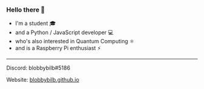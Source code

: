 ### Hello there 👀

- I'm a student 🎓
- and a Python / JavaScript developer 💻
- who's also interested in Quantum Computing ⚛
- and is a Raspberry Pi enthusiast ⚡️

---

Discord: blobbybilb#5186

Website: [blobbybilb.github.io](https://blobbybilb.github.io/)

<!--
**blobbybilb/blobbybilb** is a ✨ _special_ ✨ repository because its `README.md` (this file) appears on your GitHub profile.

Here are some ideas to get you started:

- 🔭 I’m currently working on ...
- 🌱 I’m currently learning ...
- 👯 I’m looking to collaborate on ...
- 🤔 I’m looking for help with ...
- 💬 Ask me about ...
- 📫 How to reach me: ...
- 😄 Pronouns: ...
- ⚡ Fun fact: ...
-->
